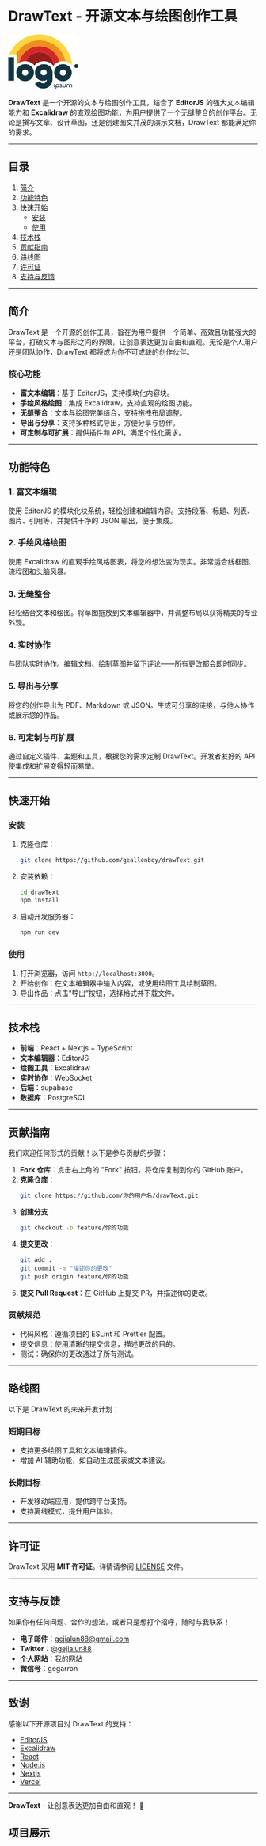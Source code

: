 # DrawText - 开源文本与绘图创作工具

![DrawText Logo](./public/logo.svg) <!-- 替换为实际的 Logo 链接 -->

**DrawText** 是一个开源的文本与绘图创作工具，结合了 **EditorJS** 的强大文本编辑能力和 **Excalidraw** 的直观绘图功能，为用户提供了一个无缝整合的创作平台。无论是撰写文章、设计草图，还是创建图文并茂的演示文档，DrawText 都能满足你的需求。

---

## 目录

1. [简介](#简介)
2. [功能特色](#功能特色)
3. [快速开始](#快速开始)
   - [安装](#安装)
   - [使用](#使用)
4. [技术栈](#技术栈)
5. [贡献指南](#贡献指南)
6. [路线图](#路线图)
7. [许可证](#许可证)
8. [支持与反馈](#支持与反馈)

---

## 简介

DrawText 是一个开源的创作工具，旨在为用户提供一个简单、高效且功能强大的平台，打破文本与图形之间的界限，让创意表达更加自由和直观。无论是个人用户还是团队协作，DrawText 都将成为你不可或缺的创作伙伴。

### 核心功能

- **富文本编辑**：基于 EditorJS，支持模块化内容块。
- **手绘风格绘图**：集成 Excalidraw，支持直观的绘图功能。
- **无缝整合**：文本与绘图完美结合，支持拖拽布局调整。
- **导出与分享**：支持多种格式导出，方便分享与协作。
- **可定制与可扩展**：提供插件和 API，满足个性化需求。

---

## 功能特色

### 1. 富文本编辑

使用 EditorJS 的模块化块系统，轻松创建和编辑内容。支持段落、标题、列表、图片、引用等，并提供干净的 JSON 输出，便于集成。

### 2. 手绘风格绘图

使用 Excalidraw 的直观手绘风格图表，将您的想法变为现实。非常适合线框图、流程图和头脑风暴。

### 3. 无缝整合

轻松结合文本和绘图。将草图拖放到文本编辑器中，并调整布局以获得精美的专业外观。

### 4. 实时协作

与团队实时协作。编辑文档、绘制草图并留下评论——所有更改都会即时同步。

### 5. 导出与分享

将您的创作导出为 PDF、Markdown 或 JSON。生成可分享的链接，与他人协作或展示您的作品。

### 6. 可定制与可扩展

通过自定义插件、主题和工具，根据您的需求定制 DrawText。开发者友好的 API 使集成和扩展变得轻而易举。

---

## 快速开始

### 安装

1. 克隆仓库：
   ```bash
   git clone https://github.com/geallenboy/drawText.git
   ```
2. 安装依赖：
   ```bash
   cd drawText
   npm install
   ```
3. 启动开发服务器：
   ```bash
   npm run dev
   ```

### 使用

1. 打开浏览器，访问 `http://localhost:3000`。
2. 开始创作：在文本编辑器中输入内容，或使用绘图工具绘制草图。
3. 导出作品：点击“导出”按钮，选择格式并下载文件。

---

## 技术栈

- **前端**：React + Nextjs + TypeScript
- **文本编辑器**：EditorJS
- **绘图工具**：Excalidraw
- **实时协作**：WebSocket
- **后端**：supabase
- **数据库**：PostgreSQL

---

## 贡献指南

我们欢迎任何形式的贡献！以下是参与贡献的步骤：

1. **Fork 仓库**：点击右上角的 "Fork" 按钮，将仓库复制到你的 GitHub 账户。
2. **克隆仓库**：
   ```bash
   git clone https://github.com/你的用户名/drawText.git
   ```
3. **创建分支**：
   ```bash
   git checkout -b feature/你的功能
   ```
4. **提交更改**：
   ```bash
   git add .
   git commit -m "描述你的更改"
   git push origin feature/你的功能
   ```
5. **提交 Pull Request**：在 GitHub 上提交 PR，并描述你的更改。

### 贡献规范

- 代码风格：遵循项目的 ESLint 和 Prettier 配置。
- 提交信息：使用清晰的提交信息，描述更改的目的。
- 测试：确保你的更改通过了所有测试。

---

## 路线图

以下是 DrawText 的未来开发计划：

### 短期目标

- 支持更多绘图工具和文本编辑插件。
- 增加 AI 辅助功能，如自动生成图表或文本建议。

### 长期目标

- 开发移动端应用，提供跨平台支持。
- 支持离线模式，提升用户体验。

---

## 许可证

DrawText 采用 **MIT 许可证**。详情请参阅 [LICENSE](https://github.com/geallenboy/drawText/LICENSE) 文件。

---

## 支持与反馈

如果你有任何问题、合作的想法，或者只是想打个招呼，随时与我联系！

- **电子邮件**：[gejialun88@gmail.com](mailto:gejialun88@gmail.com)
- **Twitter**：[@gejialun88](https://x.com/gejialun88)
- **个人网站**：[我的网站](https://gegarron.com)
- **微信号**：gegarron

---

## 致谢

感谢以下开源项目对 DrawText 的支持：

- [EditorJS](https://editorjs.io/)
- [Excalidraw](https://excalidraw.com/)
- [React](https://reactjs.org/)
- [Node.js](https://nodejs.org/)
- [Nextjs](https://nextjs.org/)
- [Vercel](https://vercel.com/)

---

**DrawText** - 让创意表达更加自由和直观！ 🚀

## 项目展示
